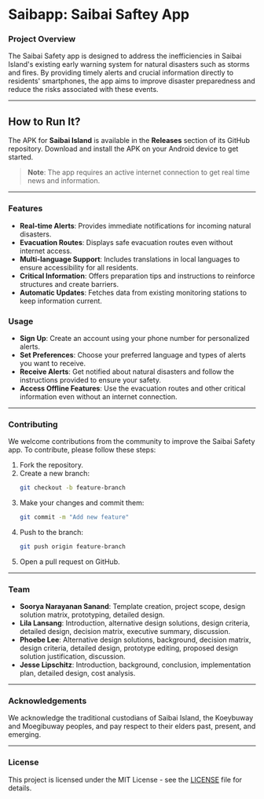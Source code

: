 # Saibapp: Saibai Saftey App

### Project Overview

The Saibai Safety app is designed to address the inefficiencies in Saibai Island's existing early warning system for natural disasters such as storms and fires. By providing timely alerts and crucial information directly to residents' smartphones, the app aims to improve disaster preparedness and reduce the risks associated with these events.

---

## How to Run It?  
The APK for **Saibai Island** is available in the **Releases** section of its GitHub repository. Download and install the APK on your Android device to get started.  

> **Note**: The app requires an active internet connection to get real time news and information.  

---

### Features

- **Real-time Alerts**: Provides immediate notifications for incoming natural disasters.
- **Evacuation Routes**: Displays safe evacuation routes even without internet access.
- **Multi-language Support**: Includes translations in local languages to ensure accessibility for all residents.
- **Critical Information**: Offers preparation tips and instructions to reinforce structures and create barriers.
- **Automatic Updates**: Fetches data from existing monitoring stations to keep information current.

### Usage

- **Sign Up**: Create an account using your phone number for personalized alerts.
- **Set Preferences**: Choose your preferred language and types of alerts you want to receive.
- **Receive Alerts**: Get notified about natural disasters and follow the instructions provided to ensure your safety.
- **Access Offline Features**: Use the evacuation routes and other critical information even without an internet connection.

---

### Contributing

We welcome contributions from the community to improve the Saibai Safety app. To contribute, please follow these steps:

1. Fork the repository.
2. Create a new branch:
    ```sh
    git checkout -b feature-branch
    ```
3. Make your changes and commit them:
    ```sh
    git commit -m "Add new feature"
    ```
4. Push to the branch:
    ```sh
    git push origin feature-branch
    ```
5. Open a pull request on GitHub.

---

### Team

- **Soorya Narayanan Sanand**: Template creation, project scope, design solution matrix, prototyping, detailed design.
- **Lila Lansang**: Introduction, alternative design solutions, design criteria, detailed design, decision matrix, executive summary, discussion.
- **Phoebe Lee**: Alternative design solutions, background, decision matrix, design criteria, detailed design, prototype editing, proposed design solution justification, discussion.
- **Jesse Lipschitz**: Introduction, background, conclusion, implementation plan, detailed design, cost analysis.

---

### Acknowledgements

We acknowledge the traditional custodians of Saibai Island, the Koeybuway and Moegibuway peoples, and pay respect to their elders past, present, and emerging.

---

### License

This project is licensed under the MIT License - see the [LICENSE](LICENSE) file for details.
